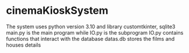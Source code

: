 # cinemaKioskSystem
The system uses python version 3.10 and library customtkinter, sqlite3
main.py is the main program while IO.py is the subprogram
IO.py contains functions that interact with the database
datas.db stores the films and houses details
